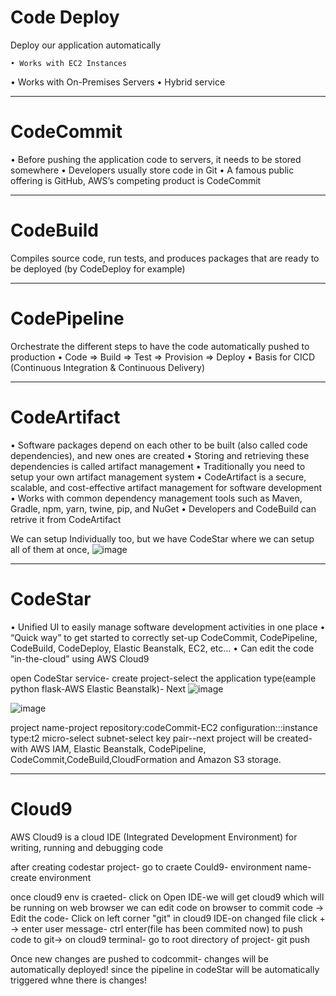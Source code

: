 # Code Deploy

Deploy our application automatically

    • Works with EC2 Instances

• Works with On-Premises Servers
• Hybrid service
________________
# CodeCommit 
• Before pushing the application code to servers, it needs to be stored somewhere
• Developers usually store code in Git
• A famous public offering is GitHub, AWS’s competing product is CodeCommit
______________
# CodeBuild
Compiles source code, run tests, and produces packages that are ready to be deployed (by CodeDeploy for example)
_____________
# CodePipeline
Orchestrate the different steps to have the code automatically pushed to production
• Code => Build => Test => Provision => Deploy
• Basis for CICD (Continuous Integration & Continuous Delivery)
______________
# CodeArtifact
• Software packages depend on each other to be built (also called code dependencies), and new ones are created
• Storing and retrieving these dependencies is called artifact management
• Traditionally you need to setup your own artifact management system
• CodeArtifact is a secure, scalable, and cost-effective artifact management for software development
• Works with common dependency management tools such as Maven, Gradle, npm, yarn, twine, pip, and NuGet
• Developers and CodeBuild can retrive it from CodeArtifact

We can setup Individually too, but we have CodeStar where we can setup all of them at once,
![image](https://user-images.githubusercontent.com/107784718/213138269-844923c2-f110-4e0b-b78c-13a8dcb201d2.png)

____________
# CodeStar
• Unified UI to easily manage software development activities in one place
• “Quick way” to get started to correctly set-up CodeCommit, CodePipeline, CodeBuild, CodeDeploy, Elastic Beanstalk, EC2, etc...
• Can edit the code ”in-the-cloud” using AWS Cloud9

open CodeStar service- create project-select the application type(eample python flask-AWS Elastic Beanstalk)- Next
![image](https://user-images.githubusercontent.com/107784718/213131078-a3f70a05-bc12-4dc4-8910-85c2353a0a0d.png)

![image](https://user-images.githubusercontent.com/107784718/213131310-e163fe52-1410-4b45-9750-7679569aed18.png)

project name-project repository:codeCommit-EC2 configuration:::instance type:t2 micro-select subnet-select key pair--next
project will be created- with AWS IAM, Elastic Beanstalk, CodePipeline, CodeCommit,CodeBuild,CloudFormation and Amazon S3 storage.
_________________
# Cloud9
AWS Cloud9 is a cloud IDE (Integrated Development Environment) for writing, running and debugging code

after creating codestar project- go to craete Could9- environment name-create environment

once cloud9 env is craeted-
click on Open IDE-we will get cloud9 which will be running on web browser we can edit code on browser
to commit code -> Edit the code- Click on left corner "git" in cloud9 IDE-on changed file click + -> enter user message- ctrl enter(file has been commited now)
to push code to git-> on cloud9 terminal- go to root directory of project- git push

Once new changes are pushed to codcommit- changes will be automatically deployed! since the pipeline in codeStar will be automatically triggered whne there is changes!
